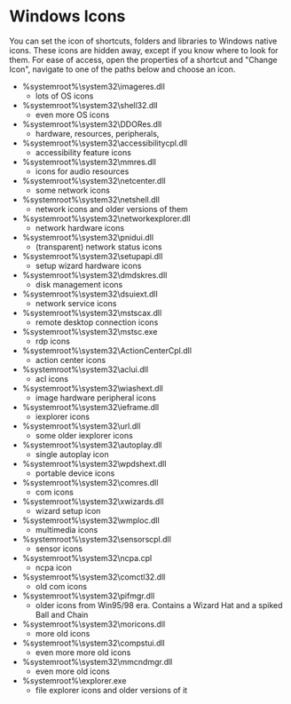 # Windows Icons
You can set the icon of shortcuts, folders and libraries to Windows native icons. These icons are hidden away, except if you know where to look for them.
For ease of access, open the properties of a shortcut and "Change Icon", navigate to one of the paths below and choose an icon.

* %systemroot%\system32\imageres.dll
  * lots of OS icons
* %systemroot%\system32\shell32.dll
  * even more OS icons
* %systemroot%\system32\DDORes.dll
  * hardware, resources, peripherals, 
* %systemroot%\system32\accessibilitycpl.dll
  * accessibility feature icons
* %systemroot%\system32\mmres.dll
  * icons for audio resources
* %systemroot%\system32\netcenter.dll
  * some network icons
* %systemroot%\system32\netshell.dll
  * network icons and older versions of them
* %systemroot%\system32\networkexplorer.dll
  * network hardware icons
* %systemroot%\system32\pnidui.dll
  * (transparent) network status icons
* %systemroot%\system32\setupapi.dll
  * setup wizard hardware icons
* %systemroot%\system32\dmdskres.dll
  * disk management icons
* %systemroot%\system32\dsuiext.dll
  * network service icons
* %systemroot%\system32\mstscax.dll
  * remote desktop connection icons
* %systemroot%\system32\mstsc.exe
  * rdp icons
* %systemroot%\system32\ActionCenterCpl.dll
  * action center icons
* %systemroot%\system32\aclui.dll
  * acl icons
* %systemroot%\system32\wiashext.dll
  * image hardware peripheral icons
* %systemroot%\system32\ieframe.dll
  * iexplorer icons
* %systemroot%\system32\url.dll
  * some older iexplorer icons
* %systemroot%\system32\autoplay.dll
  * single autoplay icon
* %systemroot%\system32\wpdshext.dll
  * portable device icons
* %systemroot%\system32\comres.dll
  * com icons
* %systemroot%\system32\xwizards.dll
  * wizard setup icon
* %systemroot%\system32\wmploc.dll
  * multimedia icons
* %systemroot%\system32\sensorscpl.dll
  * sensor icons
* %systemroot%\system32\ncpa.cpl
  * ncpa icon
* %systemroot%\system32\comctl32.dll
  * old com icons
* %systemroot%\system32\pifmgr.dll
  * older icons from Win95/98 era. Contains a Wizard Hat and a spiked Ball and Chain
* %systemroot%\system32\moricons.dll
  * more old icons
* %systemroot%\system32\compstui.dll
  * even more more old icons
* %systemroot%\system32\mmcndmgr.dll
  * even more old icons
* %systemroot%\explorer.exe
  * file explorer icons and older versions of it
  
